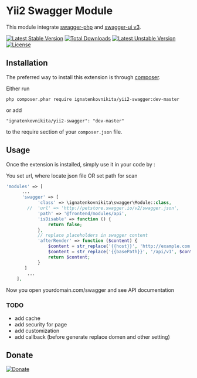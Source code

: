 Yii2 Swagger Module
============

This module integrate [swagger-php](https://github.com/zircote/swagger-php) and [swagger-ui v3](https://github.com/swagger-api/swagger-ui).



[![Latest Stable Version](https://poser.pugx.org/ignatenkovnikita/yii2-swagger/v/stable)](https://packagist.org/packages/ignatenkovnikita/yii2-swagger) [![Total Downloads](https://poser.pugx.org/ignatenkovnikita/yii2-swagger/downloads)](https://packagist.org/packages/ignatenkovnikita/yii2-swagger) [![Latest Unstable Version](https://poser.pugx.org/ignatenkovnikita/yii2-swagger/v/unstable)](https://packagist.org/packages/ignatenkovnikita/yii2-swagger) [![License](https://poser.pugx.org/sevenfloor/yii2-sendpulse/license)](https://packagist.org/packages/ignatenkovnikita/yii2-swagger)




Installation
------------

The preferred way to install this extension is through [composer](http://getcomposer.org/download/).

Either run

```
php composer.phar require ignatenkovnikita/yii2-swagger:dev-master
```

or add

```
"ignatenkovnikita/yii2-swagger": "dev-master"
```

to the require section of your `composer.json` file.


Usage
-----

Once the extension is installed, simply use it in your code by  :

You set url, where locate json file OR set path for scan

```php
'modules' => [
      ...
      'swagger' => [
            'class' => \ignatenkovnikita\swagger\Module::class,
        //  'url' => 'http://petstore.swagger.io/v2/swagger.json',
            'path' => '@frontend/modules/api',
            'isDisable' => function () {
                return false;
            },
            // replace placeholders in swagger content
            'afterRender' => function ($content) {
                $content = str_replace('{{host}}', 'http://example.com', $content);
                $content = str_replace('{{basePath}}', '/api/v1', $content);
                return $content;
            }
       ]
        ...
    ],
```


Now you open yourdomain.com/swagger and see API documentation


### TODO
- add cache
- add security for page
- add customization
- add callback (before generate replace domen and other setting)


## Donate

[![Donate](https://img.shields.io/badge/Donate-PayPal-green.svg)](http://paypal.me/ignatenkovnikita)

